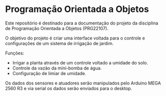 # Programação Orientada a Objetos

Este repositório é destinado para a documentação do projeto da disciplina de Programação Orientada a Objetos (PRG22107).

O objetivo do projeto é criar uma interface voltada para o controle e configurações de um sistema de irrigação de jardim.

Funções:

- Irrigar a planta através de um controle voltado a umidade do solo.
- Controle da vazão da mini-bomba de água.
- Configuração de limiar de umidade.

Os dados dos sensores e atuadores serão manipulados pelo Arduino MEGA 2560 R3 e via serial os dados serão enviados para o desktop.

